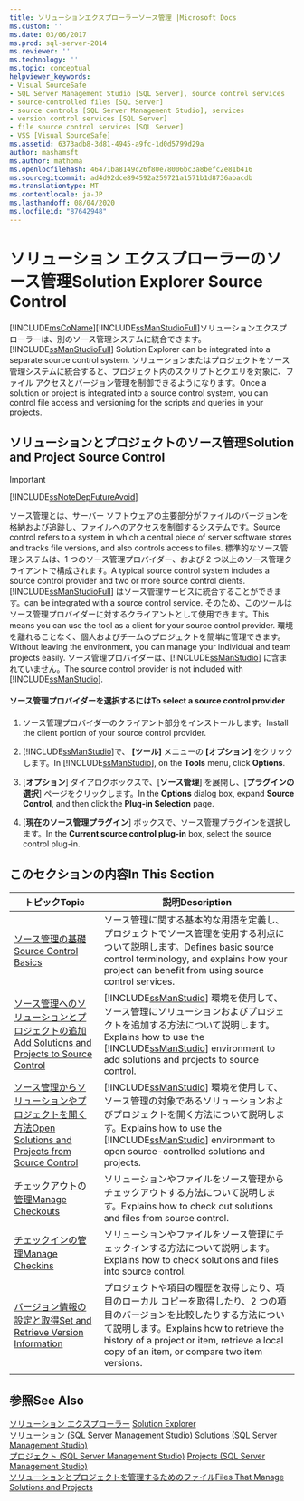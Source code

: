 ```yaml
---
title: ソリューションエクスプローラーソース管理 |Microsoft Docs
ms.custom: ''
ms.date: 03/06/2017
ms.prod: sql-server-2014
ms.reviewer: ''
ms.technology: ''
ms.topic: conceptual
helpviewer_keywords:
- Visual SourceSafe
- SQL Server Management Studio [SQL Server], source control services
- source-controlled files [SQL Server]
- source controls [SQL Server Management Studio], services
- version control services [SQL Server]
- file source control services [SQL Server]
- VSS [Visual SourceSafe]
ms.assetid: 6373adb8-3d81-4945-a9fc-1d0d5799d29a
author: mashamsft
ms.author: mathoma
ms.openlocfilehash: 46471ba8149c26f80e78006bc3a8befc2e81b416
ms.sourcegitcommit: ad4d92dce894592a259721a1571b1d8736abacdb
ms.translationtype: MT
ms.contentlocale: ja-JP
ms.lasthandoff: 08/04/2020
ms.locfileid: "87642948"
---
```

# <a name="solution-explorer-source-control"></a><span data-ttu-id="7b8ec-102">ソリューション エクスプローラーのソース管理</span><span class="sxs-lookup"><span data-stu-id="7b8ec-102">Solution Explorer Source Control</span></span>
  [!INCLUDE[msCoName](../includes/msconame-md.md)]<span data-ttu-id="7b8ec-103">[!INCLUDE[ssManStudioFull](../includes/ssmanstudiofull-md.md)]ソリューションエクスプローラーは、別のソース管理システムに統合できます。</span><span class="sxs-lookup"><span data-stu-id="7b8ec-103">[!INCLUDE[ssManStudioFull](../includes/ssmanstudiofull-md.md)] Solution Explorer can be integrated into a separate source control system.</span></span> <span data-ttu-id="7b8ec-104">ソリューションまたはプロジェクトをソース管理システムに統合すると、プロジェクト内のスクリプトとクエリを対象に、ファイル アクセスとバージョン管理を制御できるようになります。</span><span class="sxs-lookup"><span data-stu-id="7b8ec-104">Once a solution or project is integrated into a source control system, you can control file access and versioning for the scripts and queries in your projects.</span></span>  
  
## <a name="solution-and-project-source-control"></a><span data-ttu-id="7b8ec-105">ソリューションとプロジェクトのソース管理</span><span class="sxs-lookup"><span data-stu-id="7b8ec-105">Solution and Project Source Control</span></span>  
  
> [!IMPORTANT]  
>  [!INCLUDE[ssNoteDepFutureAvoid](../includes/ssnotedepfutureavoid-md.md)]  
  
 <span data-ttu-id="7b8ec-106">ソース管理とは、サーバー ソフトウェアの主要部分がファイルのバージョンを格納および追跡し、ファイルへのアクセスを制御するシステムです。</span><span class="sxs-lookup"><span data-stu-id="7b8ec-106">Source control refers to a system in which a central piece of server software stores and tracks file versions, and also controls access to files.</span></span> <span data-ttu-id="7b8ec-107">標準的なソース管理システムは、1 つのソース管理プロバイダー、および 2 つ以上のソース管理クライアントで構成されます。</span><span class="sxs-lookup"><span data-stu-id="7b8ec-107">A typical source control system includes a source control provider and two or more source control clients.</span></span> [!INCLUDE[ssManStudioFull](../includes/ssmanstudiofull-md.md)] <span data-ttu-id="7b8ec-108">はソース管理サービスに統合することができます。</span><span class="sxs-lookup"><span data-stu-id="7b8ec-108">can be integrated with a source control service.</span></span> <span data-ttu-id="7b8ec-109">そのため、このツールはソース管理プロバイダーに対するクライアントとして使用できます。</span><span class="sxs-lookup"><span data-stu-id="7b8ec-109">This means you can use the tool as a client for your source control provider.</span></span> <span data-ttu-id="7b8ec-110">環境を離れることなく、個人およびチームのプロジェクトを簡単に管理できます。</span><span class="sxs-lookup"><span data-stu-id="7b8ec-110">Without leaving the environment, you can manage your individual and team projects easily.</span></span> <span data-ttu-id="7b8ec-111">ソース管理プロバイダーは、[!INCLUDE[ssManStudio](../includes/ssmanstudio-md.md)] に含まれていません。</span><span class="sxs-lookup"><span data-stu-id="7b8ec-111">The source control provider is not included with [!INCLUDE[ssManStudio](../includes/ssmanstudio-md.md)].</span></span>  
  
#### <a name="to-select-a-source-control-provider"></a><span data-ttu-id="7b8ec-112">ソース管理プロバイダーを選択するには</span><span class="sxs-lookup"><span data-stu-id="7b8ec-112">To select a source control provider</span></span>  
  
1.  <span data-ttu-id="7b8ec-113">ソース管理プロバイダーのクライアント部分をインストールします。</span><span class="sxs-lookup"><span data-stu-id="7b8ec-113">Install the client portion of your source control provider.</span></span>  
  
2.  <span data-ttu-id="7b8ec-114">[!INCLUDE[ssManStudio](../includes/ssmanstudio-md.md)]で、 **[ツール]** メニューの **[オプション]** をクリックします。</span><span class="sxs-lookup"><span data-stu-id="7b8ec-114">In [!INCLUDE[ssManStudio](../includes/ssmanstudio-md.md)], on the **Tools** menu, click **Options**.</span></span>  
  
3.  <span data-ttu-id="7b8ec-115">[**オプション**] ダイアログボックスで、[**ソース管理**] を展開し、[**プラグインの選択**] ページをクリックします。</span><span class="sxs-lookup"><span data-stu-id="7b8ec-115">In the **Options** dialog box, expand **Source Control**, and then click the **Plug-in Selection** page.</span></span>  
  
4.  <span data-ttu-id="7b8ec-116">[**現在のソース管理プラグイン**] ボックスで、ソース管理プラグインを選択します。</span><span class="sxs-lookup"><span data-stu-id="7b8ec-116">In the **Current source control plug-in** box, select the source control plug-in.</span></span>  
  
## <a name="in-this-section"></a><span data-ttu-id="7b8ec-117">このセクションの内容</span><span class="sxs-lookup"><span data-stu-id="7b8ec-117">In This Section</span></span>  
  
|<span data-ttu-id="7b8ec-118">トピック</span><span class="sxs-lookup"><span data-stu-id="7b8ec-118">Topic</span></span>|<span data-ttu-id="7b8ec-119">説明</span><span class="sxs-lookup"><span data-stu-id="7b8ec-119">Description</span></span>|  
|-----------|-----------------|  
|[<span data-ttu-id="7b8ec-120">ソース管理の基礎</span><span class="sxs-lookup"><span data-stu-id="7b8ec-120">Source Control Basics</span></span>](../../2014/database-engine/source-control-basics.md)|<span data-ttu-id="7b8ec-121">ソース管理に関する基本的な用語を定義し、プロジェクトでソース管理を使用する利点について説明します。</span><span class="sxs-lookup"><span data-stu-id="7b8ec-121">Defines basic source control terminology, and explains how your project can benefit from using source control services.</span></span>|  
|[<span data-ttu-id="7b8ec-122">ソース管理へのソリューションとプロジェクトの追加</span><span class="sxs-lookup"><span data-stu-id="7b8ec-122">Add Solutions and Projects to Source Control</span></span>](../../2014/database-engine/add-solutions-and-projects-to-source-control.md)|<span data-ttu-id="7b8ec-123">[!INCLUDE[ssManStudio](../includes/ssmanstudio-md.md)] 環境を使用して、ソース管理にソリューションおよびプロジェクトを追加する方法について説明します。</span><span class="sxs-lookup"><span data-stu-id="7b8ec-123">Explains how to use the [!INCLUDE[ssManStudio](../includes/ssmanstudio-md.md)] environment to add solutions and projects to source control.</span></span>|  
|[<span data-ttu-id="7b8ec-124">ソース管理からソリューションやプロジェクトを開く方法</span><span class="sxs-lookup"><span data-stu-id="7b8ec-124">Open Solutions and Projects from Source Control</span></span>](../../2014/database-engine/open-solutions-and-projects-from-source-control.md)|<span data-ttu-id="7b8ec-125">[!INCLUDE[ssManStudio](../includes/ssmanstudio-md.md)] 環境を使用して、ソース管理の対象であるソリューションおよびプロジェクトを開く方法について説明します。</span><span class="sxs-lookup"><span data-stu-id="7b8ec-125">Explains how to use the [!INCLUDE[ssManStudio](../includes/ssmanstudio-md.md)] environment to open source-controlled solutions and projects.</span></span>|  
|[<span data-ttu-id="7b8ec-126">チェックアウトの管理</span><span class="sxs-lookup"><span data-stu-id="7b8ec-126">Manage Checkouts</span></span>](../../2014/database-engine/manage-checkouts.md)|<span data-ttu-id="7b8ec-127">ソリューションやファイルをソース管理からチェックアウトする方法について説明します。</span><span class="sxs-lookup"><span data-stu-id="7b8ec-127">Explains how to check out solutions and files from source control.</span></span>|  
|[<span data-ttu-id="7b8ec-128">チェックインの管理</span><span class="sxs-lookup"><span data-stu-id="7b8ec-128">Manage Checkins</span></span>](../../2014/database-engine/manage-checkins.md)|<span data-ttu-id="7b8ec-129">ソリューションやファイルをソース管理にチェックインする方法について説明します。</span><span class="sxs-lookup"><span data-stu-id="7b8ec-129">Explains how to check solutions and files into source control.</span></span>|  
|[<span data-ttu-id="7b8ec-130">バージョン情報の設定と取得</span><span class="sxs-lookup"><span data-stu-id="7b8ec-130">Set and Retrieve Version Information</span></span>](../../2014/database-engine/set-and-retrieve-version-information.md)|<span data-ttu-id="7b8ec-131">プロジェクトや項目の履歴を取得したり、項目のローカル コピーを取得したり、2 つの項目のバージョンを比較したりする方法について説明します。</span><span class="sxs-lookup"><span data-stu-id="7b8ec-131">Explains how to retrieve the history of a project or item, retrieve a local copy of an item, or compare two item versions.</span></span>|  
|||  
  
## <a name="see-also"></a><span data-ttu-id="7b8ec-132">参照</span><span class="sxs-lookup"><span data-stu-id="7b8ec-132">See Also</span></span>  
 <span data-ttu-id="7b8ec-133">[ソリューション エクスプローラー](../ssms/solution/solution-explorer.md) </span><span class="sxs-lookup"><span data-stu-id="7b8ec-133">[Solution Explorer](../ssms/solution/solution-explorer.md) </span></span>  
 <span data-ttu-id="7b8ec-134">[ソリューション &#40;SQL Server Management Studio&#41;](../ssms/sql-server-management-studio-ssms.md) </span><span class="sxs-lookup"><span data-stu-id="7b8ec-134">[Solutions &#40;SQL Server Management Studio&#41;](../ssms/sql-server-management-studio-ssms.md) </span></span>  
 <span data-ttu-id="7b8ec-135">[プロジェクト &#40;SQL Server Management Studio&#41;](../ssms/solution/projects-sql-server-management-studio.md) </span><span class="sxs-lookup"><span data-stu-id="7b8ec-135">[Projects &#40;SQL Server Management Studio&#41;](../ssms/solution/projects-sql-server-management-studio.md) </span></span>  
 [<span data-ttu-id="7b8ec-136">ソリューションとプロジェクトを管理するためのファイル</span><span class="sxs-lookup"><span data-stu-id="7b8ec-136">Files That Manage Solutions and Projects</span></span>](../ssms/solution/files-that-manage-solutions-and-projects.md)  
  
  
